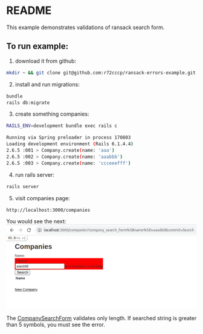 # README

This example demonstrates validations of ransack search form.

## To run example:

1. download it from github:
  ```bash
  mkdir ~ && git clone git@github.com:r72cccp/ransack-errors-example.git && cd ransack-errors-example
  ```
2. install and run migrations:
  ```bash
  bundle
  rails db:migrate
  ```

3. create something companies:
  ```bash
  RAILS_ENV=development bundle exec rails c
  ```

  ```bash
  Running via Spring preloader in process 170803
  Loading development environment (Rails 6.1.4.4)
  2.6.5 :001 > Company.create(name: 'aaa')
  2.6.5 :002 > Company.create(name: 'aaabbb')
  2.6.5 :003 > Company.create(name: 'ccceeefff')
  ```

4. run rails server:
  ```bash
  rails server
  ```

5. visit companies page:
  ```
  http://localhost:3000/companies
  ```

You would see the next:
![example](./app/assets/images/2021-12-30_10-09.png)

The [CompanySearchForm](./app/forms/company_search_form.rb) validates only length. If searched string is greater than 5 symbols, you must see the error.
